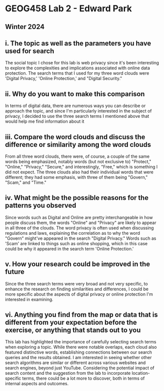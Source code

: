# GEOG458 Lab 2 - Edward Park

## Winter 2024

## i. The topic as well as the parameters you have used for search 

The social topic I chose for this lab is web privacy since it's been interesting to explore the complexities and implications associated with online data protection. The search terms that I used for my three word clouds were 'Digital Privacy,' 'Online Protection,' and "Digital Security."

## ii. Why do you want to make this comparison

In terms of digital data, there are numerous ways you can describe or approach the topic, and since I'm particularly interested in the subject of privacy, I decided to use the three search terms I mentioned above that would help me find information about it

## iii. Compare the word clouds and discuss the difference or similarity among the word clouds

From all three word clouds, there were, of course, a couple of the same words being emphasized, notably words (but not exclusive to) "Protect," "Online," "Privacy," "Secure," and interestingly, "Free," which is something I did not expect. The three clouds also had their individual words that were different; they had some emphasis, with three of them being "Govern," "Scam," and "Time."

## iv. What might be the possible reasons for the patterns you observed

Since words such as Digital and Online are pretty interchangeable in how people discuss them, the words "Online" and "Privacy" are likely to appear in all three of the clouds. The word privacy is often used when discussing regulations and laws, explaining the correlation as to why the word "Govern" might've appeared in the search "Digital Privacy." Words such as 'Scam' are linked to things such as online shopping, which in this case could be why it appeared in the search term 'Online Protection.'

## v. How your research could be improved in the future

Since the three search terms were very broad and not very specific, to enhance the research on finding similarities and differences, I could be more specific about the aspects of digital privacy or online protection I'm interested in examining.

## vi. Anything you find from the map or data that is different from your expectation before the exercise, or anything that stands out to you

This lab has highlighted the importance of carefully selecting search terms when exploring a topic. While there were notable overlaps, each cloud also featured distinctive words, establishing connections between our search queries and the results obtained. I am interested in seeing whether other search algorithms are similar or different across various websites and search engines, beyond just YouTube. Considering the potential impact of search content and the suggestion from the lab to incorporate location-specific terms, there could be a lot more to discover, both in terms of internal aspects and outcomes.